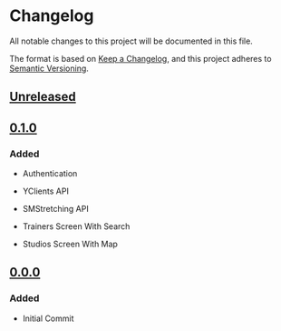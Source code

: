 # Changelog

All notable changes to this project will be documented in this file.

The format is based on [Keep a Changelog](https://keepachangelog.com/en/1.0.0/),
and this project adheres to [Semantic Versioning](https://semver.org/spec/v2.0.0.html).

## [Unreleased]

## [0.1.0]

### Added

- Authentication

- YClients API

- SMStretching API

- Trainers Screen With Search

- Studios Screen With Map

## [0.0.0]

### Added

- Initial Commit

[unreleased]: https://github.com/bot-fluttercrew/stretching/compare/v0.1.0...HEAD
[0.1.0]: https://github.com/bot-fluttercrew/stretching/compare/v0.0.0...v0.1.0
[0.0.0]: https://github.com/bot-fluttercrew/stretching/releases/tag/v0.0.0
